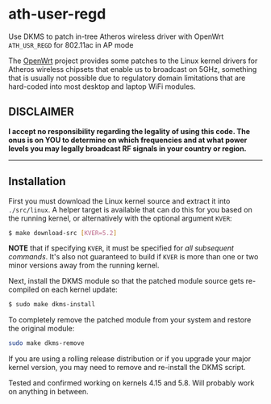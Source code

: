 # ath-user-regd

Use DKMS to patch in-tree Atheros wireless driver with OpenWrt `ATH_USR_REGD` for 802.11ac in AP mode

The [OpenWrt](https://openwrt.org/) project provides some patches to the Linux kernel drivers for Atheros wireless chipsets that enable us to broadcast on 5GHz, something that is usually not possible due to regulatory domain limitations that are hard-coded into most desktop and laptop WiFi modules.

DISCLAIMER
---
**I accept no responsibility regarding the legality of using this code. The onus is on YOU to determine on which frequencies and at what power levels you may legally broadcast RF signals in your country or region.**

---

## Installation

First you must download the Linux kernel source and extract it into `./src/linux`. A helper target is available that can do this for you based on the running kernel, or alternatively with the optional argument `KVER`:

```sh
$ make download-src [KVER=5.2]
```
**NOTE** that if specifying `KVER`, it must be specified for *all subsequent commands*. It's also not guaranteed to build if `KVER` is more than one or two minor versions away from the running kernel.

Next, install the DKMS module so that the patched module source gets re-compiled on each kernel update:

```sh
$ sudo make dkms-install
```

To completely remove the patched module from your system and restore the original module:

```sh
sudo make dkms-remove
```

If you are using a rolling release distribution or if you upgrade your major kernel version, you may need to remove and re-install the DKMS script.

Tested and confirmed working on kernels 4.15 and 5.8. Will probably work on anything in between.